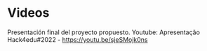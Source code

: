 # Videos

Presentación final del proyecto propuesto.
Youtube: Apresentação Hack4edu#2022 - https://youtu.be/sjeSMojk0ns
   
   
   

